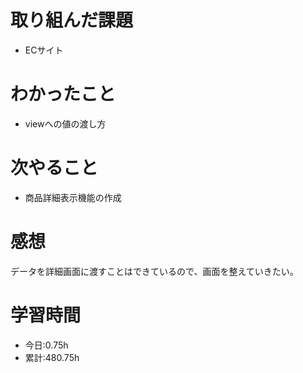 # 取り組んだ課題
- ECサイト
# わかったこと
- viewへの値の渡し方
# 次やること
- 商品詳細表示機能の作成
# 感想
データを詳細画面に渡すことはできているので、画面を整えていきたい。
# 学習時間
- 今日:0.75h
- 累計:480.75h